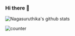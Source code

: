 ### Hi there 👋
![Nagasuruthika's github stats](https://github-readme-stats.vercel.app/api?username=nagasuruthika&show_icons=true&hide_border=true)
<p><img src="https://komarev.com/ghpvc/?username=atarax665" alt="counter" /></p>



<!--
**Nagasuruthika/Nagasuruthika** is a ✨ _special_ ✨ repository because its `README.md` (this file) appears on your GitHub profile.

Here are some ideas to get you started:

- 🔭 I’m currently working on ...
- 🌱 I’m currently learning ...
- 👯 I’m looking to collaborate on ...
- 🤔 I’m looking for help with ...
- 💬 Ask me about ...
- 📫 How to reach me: ...
- 😄 Pronouns: ...
- ⚡ Fun fact: ...
-->
